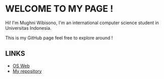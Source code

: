# WELCOME TO MY PAGE ! #

Hi! I'm Mughni Wibisono, I'm an international computer science student in Universitas Indonesia.

This is my GitHub page feel free to explore around !
## LINKS ##

* [OS Web](https://os.vlsm.org/)
* [My repository](https://github.com/MughniWibisono/os212)
